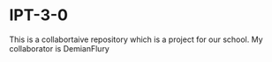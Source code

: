 # IPT-3-0
This is a collabortaive repository which is a project for our school.
My collaborator is DemianFlury
